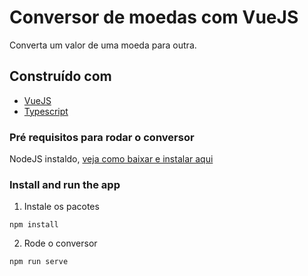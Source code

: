 # Conversor de moedas com VueJS

Converta um valor de uma moeda para outra.

## Construído com

* [VueJS](https://vuejs.org/)
* [Typescript](https://www.typescriptlang.org/)

### Pré requisitos para rodar o conversor

NodeJS instaldo, [veja como baixar e instalar aqui](https://nodejs.org/en/)

### Install and run the app

1. Instale os pacotes
```
npm install
```

2. Rode o conversor
```
npm run serve
```